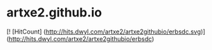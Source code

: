 # artxe2.github.io
[! [HitCount] (http://hits.dwyl.com/artxe2/artxe2githubio/erbsdc.svg)] (http://hits.dwyl.com/artxe2/artxe2githubio/erbsdc)
